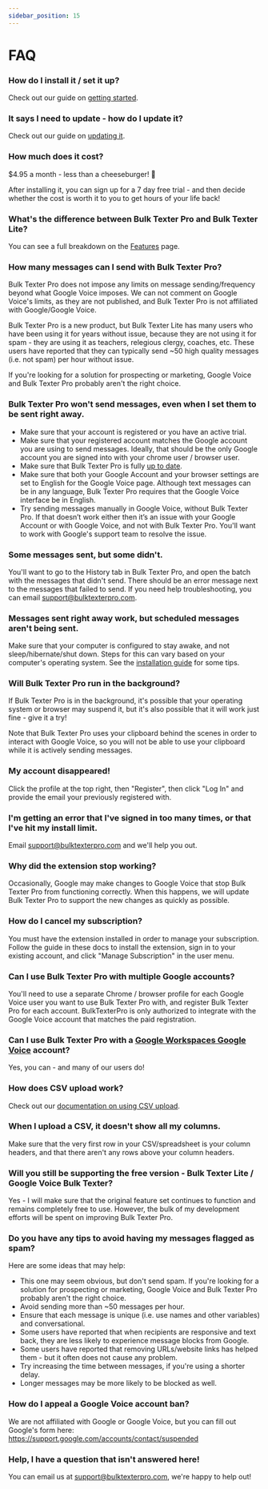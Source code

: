 ```yaml
---
sidebar_position: 15
---
```


# FAQ

### How do I install it / set it up?
Check out our guide on [getting started](/docs/getting-started/installing-it).

### It says I need to update - how do I update it?
Check out our guide on [updating it](/docs/getting-started/updating-it).

### How much does it cost?
$4.95 a month - less than a cheeseburger! 🍔 

After installing it, you can sign up for a 7 day free trial - and then decide whether the cost is worth it to you to get hours of your life back!

### What's the difference between Bulk Texter Pro and Bulk Texter Lite?
You can see a full breakdown on the [Features](/docs/features/) page.

### How many messages can I send with Bulk Texter Pro?
Bulk Texter Pro does not impose any limits on message sending/frequency beyond what Google Voice imposes. 
We can not comment on Google Voice's limits, as they are not published, and Bulk Texter Pro is not affiliated with Google/Google Voice. 

Bulk Texter Pro is a new product, but Bulk Texter Lite has many users who have been using it for years without issue, because they are not using it for spam - they are using it as teachers, relegious clergy, coaches, etc. These users have reported that they can typically send ~50 high quality messages (i.e. not spam) per hour without issue.

If you're looking for a solution for prospecting or marketing, Google Voice and Bulk Texter Pro probably aren't the right choice.

### Bulk Texter Pro won't send messages, even when I set them to be sent right away.
* Make sure that your account is registered or you have an active trial.
* Make sure that your registered account matches the Google account you are using to send messages. Ideally, that should be the only Google account you are signed into with your chrome user / browser user.
* Make sure that Bulk Texter Pro is fully [up to date](/docs/getting-started/updating-it/).
* Make sure that both your Google Account and your browser settings are set to English for the Google Voice page. Although text messages can be in any language, Bulk Texter Pro requires that the Google Voice interface be in English.
* Try sending messages manually in Google Voice, without Bulk Texter Pro. If that doesn’t work either then it’s an issue with your Google Account or with Google Voice, and not with Bulk Texter Pro. You'll want to work with Google's support team to resolve the issue.

### Some messages sent, but some didn't.
You'll want to go to the History tab in Bulk Texter Pro, and open the batch with the messages that didn't send. There should be an error message next to the messages that failed to send. If you need help troubleshooting, you can email support@bulktexterpro.com.

### Messages sent right away work, but scheduled messages aren't being sent.
Make sure that your computer is configured to stay awake, and not sleep/hibernate/shut down. Steps for this can vary based on your computer's operating system. See the [installation guide](/docs/getting-started/installing-it#setting-up-your-computer-for-scheduled-messages) for some tips.

### Will Bulk Texter Pro run in the background?
If Bulk Texter Pro is in the background, it's possible that your operating system or browser may suspend it, but it's also possible that it will work just fine - give it a try!

Note that Bulk Texter Pro uses your clipboard behind the scenes in order to interact with Google Voice, so you will not be able to use your clipboard while it is actively sending messages.

### My account disappeared!
Click the profile at the top right, then "Register", then click "Log In" and provide the email your previously registered with.

### I'm getting an error that I've signed in too many times, or that I've hit my install limit.
Email support@bulktexterpro.com and we'll help you out.

### Why did the extension stop working?
Occasionally, Google may make changes to Google Voice that stop Bulk Texter Pro from functioning correctly. When this happens, we will update Bulk Texter Pro to support the new changes as quickly as possible.

### How do I cancel my subscription?
You must have the extension installed in order to manage your subscription. Follow the guide in these docs to install the extension, sign in to your existing account, and click "Manage Subscription" in the user menu.

### Can I use Bulk Texter Pro with multiple Google accounts?
You'll need to use a separate Chrome / browser profile for each Google Voice user you want to use Bulk Texter Pro with, and register Bulk Texter Pro for each account. BulkTexterPro is only authorized to integrate with the Google Voice account that matches the paid registration.

### Can I use Bulk Texter Pro with a [Google Workspaces Google Voice](https://workspace.google.com/products/voice/) account?
Yes, you can - and many of our users do!

### How does CSV upload work?
Check out our [documentation on using CSV upload](/docs/getting-started/using-csv-upload).

### When I upload a CSV, it doesn't show all my columns.
Make sure that the very first row in your CSV/spreadsheet is your column headers, and that there aren't any rows above your column headers.

### Will you still be supporting the free version - Bulk Texter Lite / Google Voice Bulk Texter?
Yes - I will make sure that the original feature set continues to function and remains completely free to use. However, the bulk of my development efforts will be spent on improving Bulk Texter Pro.

### Do you have any tips to avoid having my messages flagged as spam?
Here are some ideas that may help:
* This one may seem obvious, but don't send spam. If you're looking for a solution for prospecting or marketing, Google Voice and Bulk Texter Pro probably aren't the right choice.
* Avoid sending more than ~50 messages per hour.
* Ensure that each message is unique (i.e. use names and other variables) and conversational.
* Some users have reported that when recipients are responsive and text back, they are less likely to experience message blocks from Google.
* Some users have reported that removing URLs/website links has helped them - but it often does not cause any problem.
* Try increasing the time between messages, if you're using a shorter delay.
* Longer messages may be more likely to be blocked as well.

### How do I appeal a Google Voice account ban?
We are not affiliated with Google or Google Voice, but you can fill out Google's form here:
https://support.google.com/accounts/contact/suspended

### Help, I have a question that isn't answered here!
You can email us at support@bulktexterpro.com, we're happy to help out!
